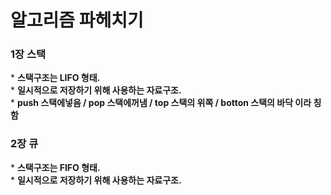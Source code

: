 <h1>알고리즘 파헤치기</h1>
<h3> 1장 스택 </h3>
* <b> 스택구조는 LIFO 형태. </b><br>
* <b> 일시적으로 저장하기 위해 사용하는 자료구조. </b><br>
* <b> push 스택에넣음 / pop 스택에꺼냄 / top 스택의 위쪽 / botton 스택의 바닥  이라 칭함</b><br>

<h3> 2장 큐 </h3>
* <b> 스택구조는 FIFO 형태. </b><br>
* <b> 일시적으로 저장하기 위해 사용하는 자료구조. </b><br>
